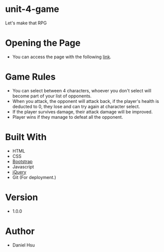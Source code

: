 # unit-4-game
Let's make that RPG

# Opening the Page
- You can access the page with the following [link](https://majorazero.github.io/unit-4-game/).

# Game Rules
- You can select between 4 characters, whoever you don't select will become part of your list of opponents.
- When you attack, the opponent will attack back, if the player's health is deducted to 0, they lose and can try again at character select.
- If the player survives damage, their attack damage will be improved.
- Player wins if they manage to defeat all the opponent.

# Built With
- HTML
- CSS
- [Bootstrap](https://getbootstrap.com/)
- Javascript
- [jQuery](https://jquery.com/)
- Git (For deployment.)

# Version
- 1.0.0

# Author
- Daniel Hsu
